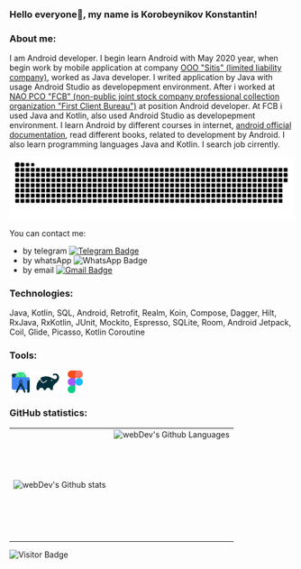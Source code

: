 ### Hello everyone👋, my name is Korobeynikov Konstantin!

### About me:

I am Android developer. I begin learn Android with May 2020 year, when begin work by mobile application at company <a href="https://www.sitis.ru">OOO "Sitis" (limited liability company)</a>, worked as Java developer. I writed application by Java with usage Android Studio as developepment environment. After i worked at <a href="https://pkbonline.ru">NAO PCO "FCB" (non-public joint stock company professional collection organization "First Client Bureau")</a> at position Android developer. At FCB i used Java and Kotlin, also used Android Studio as developepment environment. I learn Android by different courses in internet, <a href="https://developer.android.com">android official documentation</a>, read different books, related to development by Android. I also learn programming languages Java and Kotlin. I search job cirrently.

<p align="center">
 <img width="600" src="github-snake.svg" alt="snake"/>
</p>

You can contact me:
- by telegram [![Telegram Badge](https://img.shields.io/badge/-destroy_man-blue?style=flat&logo=Telegram&logoColor=white)](https://t.me/destroy_man)
- by whatsApp ![WhatsApp Badge](https://img.shields.io/badge/-79655078263-green?style=flat&logo=WhatsApp&logoColor=white) 
- by email [![Gmail Badge](https://img.shields.io/badge/-destroyman3@gmail.com-red?style=flat&logo=Gmail&logoColor=white)](mailto:destroyman3@gmail.com)

### Technologies:

Java, Kotlin, SQL, Android, Retrofit, Realm, Koin, Compose, Dagger, Hilt, RxJava, RxKotlin, JUnit, Mockito, Espresso, SQLite, Room, Android Jetpack, Coil, Glide, Picasso, Kotlin Coroutine

### Tools:

<div>
  <img src="https://github.com/devicons/devicon/blob/master/icons/androidstudio/androidstudio-original.svg" title="android studio" alt="android studio" width="40" height="40"/>&nbsp;
  <img src="https://github.com/devicons/devicon/blob/master/icons/gradle/gradle-original.svg" title="gradle" alt="gradle" width="40" height="40"/>&nbsp;
  <img src="https://github.com/devicons/devicon/blob/master/icons/figma/figma-original.svg" title="figma" alt="figma" width="40" height="40"/>&nbsp;
</div>

### GitHub statistics:

<table>
  <tr>
    <td>
      <img align="left" src="http://github-readme-streak-stats.herokuapp.com/?user=destroy-man&theme=ocean-gradient" alt="webDev's Github stats" />
    </td>
    <td>
      <img height="195px" align="right" alt="webDev's Github Languages" src="https://github-readme-stats-sigma-five.vercel.app/api/top-langs/?username=destroy-man&layout=compact&theme=algolia" />
    </td>
  </tr>
</table>

![Visitor Badge](https://visitor-badge.laobi.icu/badge?page_id=destroy-man)
